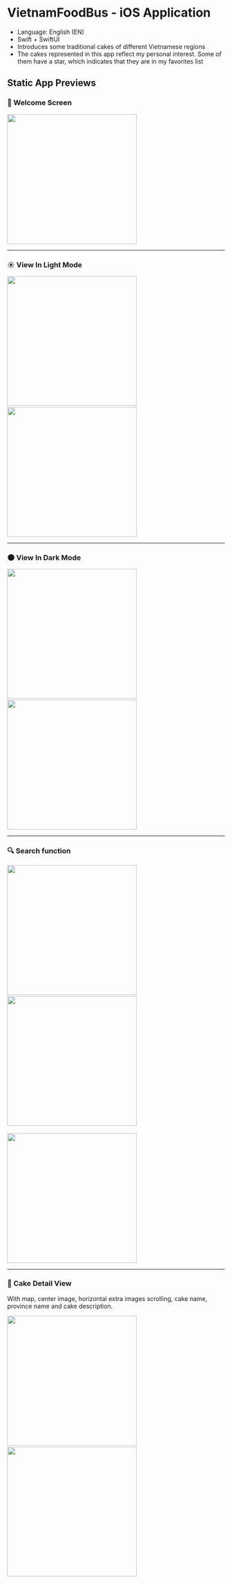 # VietnamFoodBus - iOS Application

- Language: English (EN)
- Swift + SwiftUI
- Introduces some traditional cakes of different Vietnamese regions
- The cakes represented in this app reflect my personal interest. Some of them have a star, which indicates that they are in my favorites list

## Static App Previews
### 👋 Welcome Screen
<kbd>
  <img src="https://github.com/snowman72/VietnamFoodBus/assets/116778424/5f18ac74-e0cb-4232-8002-7be04bb01420" width= "300" />
</kbd>
<hr>

### ☀️ View In Light Mode
<kbd>
  <img src="https://github.com/snowman72/VietnamFoodBus/assets/116778424/e4fad699-dbf8-496c-b854-710d7b0714bd" width= "300" />
</kbd>
&nbsp;&nbsp;&nbsp;&nbsp;&nbsp;&nbsp;&nbsp;&nbsp;&nbsp;&nbsp;&nbsp;&nbsp;&nbsp;
<kbd>
  <img src="https://github.com/snowman72/VietnamFoodBus/assets/116778424/18805beb-f1dc-43c9-aa5c-0f48bbae65a4" width= "300" />
</kbd>
<hr>

### 🌑 View In Dark Mode
<kbd>
  <img src="https://github.com/snowman72/VietnamFoodBus/assets/116778424/ef3d8450-930d-4059-92c8-e4066e95a639" width= "300" />
</kbd>
&nbsp;&nbsp;&nbsp;&nbsp;&nbsp;&nbsp;&nbsp;&nbsp;&nbsp;&nbsp;&nbsp;&nbsp;&nbsp;
<kbd>
  <img src="https://github.com/snowman72/VietnamFoodBus/assets/116778424/f1c8f06a-3149-4028-b799-7c13dc73fe39" width= "300" />
</kbd>
<hr>

### 🔍 Search function
<kbd>
  <img src="https://github.com/snowman72/VietnamFoodBus/assets/116778424/019180ed-4f56-4334-a48f-7e9cea97acd1" width= "300" />
</kbd>
&nbsp;&nbsp;&nbsp;&nbsp;&nbsp;&nbsp;&nbsp;&nbsp;&nbsp;&nbsp;&nbsp;&nbsp;&nbsp;
<kbd>
  <img src="https://github.com/snowman72/VietnamFoodBus/assets/116778424/c83c33f4-2055-496c-92d6-7600b7110592" width= "300" />
</kbd>
<br /><br />
<kbd>
  <img src="https://github.com/snowman72/VietnamFoodBus/assets/116778424/fec1eb3a-c650-4e62-b5f9-b1a81b9ff96e" width= "300" />
</kbd>
<hr>

### 🍰 Cake Detail View
With map, center image, horizontal extra images scrolling, cake name, province name and cake description.

<kbd>
<img src="https://github.com/snowman72/VietnamFoodBus/assets/116778424/7998eec8-11b3-4bc7-9d6b-a3ae58a12f54" width= "300" />
</kbd>
&nbsp;&nbsp;&nbsp;&nbsp;&nbsp;&nbsp;&nbsp;&nbsp;&nbsp;&nbsp;&nbsp;&nbsp;&nbsp;
<kbd>
<img src="https://github.com/snowman72/VietnamFoodBus/assets/116778424/96899f81-e21b-4b40-9f98-0dc7bee3dec4" width= "300" />
</kbd>

